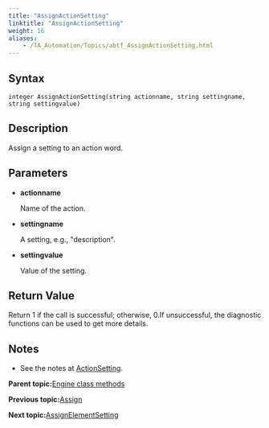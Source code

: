 ```yaml
--- 
title: "AssignActionSetting"
linktitle: "AssignActionSetting"
weight: 16
aliases: 
    - /TA_Automation/Topics/abtf_AssignActionSetting.html
---
```


## Syntax

`integer AssignActionSetting(string actionname, string settingname, string settingvalue)`

## Description

Assign a setting to an action word.

## Parameters

-   **actionname**

    Name of the action.

-   **settingname**

    A setting, e.g., "description".

-   **settingvalue**

    Value of the setting.


## Return Value

Return 1 if the call is successful; otherwise, 0.If unsuccessful, the diagnostic functions can be used to get more details.

## Notes

-   See the notes at [ActionSetting](/TA_Automation/Topics/abtf_ActionSetting.html).

**Parent topic:**[Engine class methods](/TA_Automation/Topics/abtf_Engine_classes.html)

**Previous topic:**[Assign](/TA_Automation/Topics/abtf_Assign.html)

**Next topic:**[AssignElementSetting](/TA_Automation/Topics/abtf_AssignElementSetting.html)

